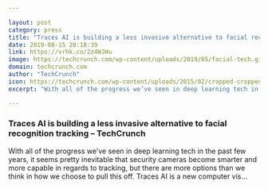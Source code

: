 ```yaml
---

layout: post
category: press
title: "Traces AI is building a less invasive alternative to facial recognition tracking"
date: 2019-08-15 20:18:39
link: https://vrhk.co/2z4WJHu
image: https://techcrunch.com/wp-content/uploads/2019/05/facial-tech.gif?w=632
domain: techcrunch.com
author: "TechCrunch"
icon: https://techcrunch.com/wp-content/uploads/2015/02/cropped-cropped-favicon-gradient.png?w=180
excerpt: "With all of the progress we’ve seen in deep learning tech in the past few years, it seems pretty inevitable that security cameras become smarter and more capable in regards to tracking, but there are more options than we think in how we choose to pull this off. Traces AI is a new computer vis…"

---
```


### Traces AI is building a less invasive alternative to facial recognition tracking – TechCrunch

With all of the progress we’ve seen in deep learning tech in the past few years, it seems pretty inevitable that security cameras become smarter and more capable in regards to tracking, but there are more options than we think in how we choose to pull this off. Traces AI is a new computer vis…